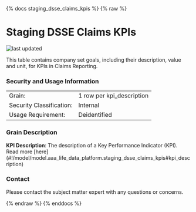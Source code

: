 {% docs staging_dsse_claims_kpis %}
{% raw %}

# Staging DSSE Claims KPIs

![last updated](assets/update_badges/staging_dsse_claims_kpis.svg)

This table contains company set goals, including their description, value and unit, for KPIs in 
Claims Reporting. 

### Security and Usage Information
|                          |                           |
|--------------------------|---------------------------|
| Grain:                   | 1 row per kpi_description |
| Security Classification: | Internal                  |
| Usage Requirement:       | Deidentified              |

### Grain Description
**KPI Description**: The description of a Key Performance Indicator (KPI). Read more [here]
(#!/model/model.aaa_life_data_platform.staging_dsse_claims_kpis#kpi_description)

### Contact
Please contact the subject matter expert with any questions or concerns.

{% endraw %}
{% enddocs %}